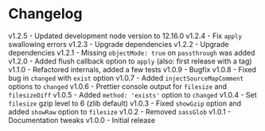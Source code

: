 
# Changelog

v1.2.5 - Updated development node version to 12.16.0
v1.2.4 - Fix `apply` swallowing errors
v1.2.3 - Upgrade dependencies
v1.2.2 - Upgrade dependencies
v1.2.1 - Missing `objectMode: true` on `passthrough` was added
v1.2.0 - Added flush callback option to `apply` (also: first release with a tag)
v1.1.0 - Refactored internals, added a few tests
v1.0.9 - Bugfix
v1.0.8 - Fixed bug in `changed` with `exist` option
v1.0.7 - Added `injectSourceMapComment` options to `changed`
v1.0.6 - Prettier console output for `filesize` and `filesizeDiff`
v1.0.5 - Added `method: 'exists'` option to `changed`
v1.0.4 - Set `filesize` gzip level to 6 (zlib default)
v1.0.3 - Fixed `showGzip` option and added `showRaw` option to `filesize`
v1.0.2 - Removed `sassGlob`
v1.0.1 - Documentation tweaks
v1.0.0 - Initial release
